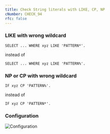 ```yaml
---
title: Check String literals with LIKE, CP, NP
cNumber: CHECK_94
rfc: false
---
```


### LIKE with wrong wildcard

```abap
SELECT ... WHERE xyz LIKE 'PATTERN*'.
```
instead of
```abap
SELECT ... WHERE xyz LIKE 'PATTERN%'.
```

### NP or CP with wrong wildcard

```abap
IF xyz CP 'PATTERN%'.
```
instead of
```abap
IF xyz CP 'PATTERN*'.
```

### Configuration
![Configuration](/img/default_conf.png)
